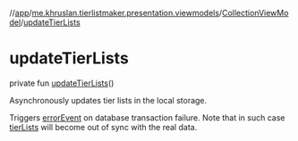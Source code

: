 //[app](../../../index.md)/[me.khruslan.tierlistmaker.presentation.viewmodels](../index.md)/[CollectionViewModel](index.md)/[updateTierLists](update-tier-lists.md)

# updateTierLists

private fun [updateTierLists](update-tier-lists.md)()

Asynchronously updates tier lists in the local storage.

Triggers [errorEvent](error-event.md) on database transaction failure. Note that in such case [tierLists](tier-lists.md) will become out of sync with the real data.
